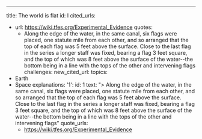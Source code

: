 ---
title: The world is flat
id: I
cited_urls:
- url: https://wiki.tfes.org/Experimental_Evidence
  quotes:
  - Along the edge of the water, in the same canal, six flags were placed, one statute
    mile from each other, and so arranged that the top of each flag was 5 feet above
    the surface. Close to the last flag in the series a longer staff was fixed, bearing
    a flag 3 feet square, and the top of which was 8 feet above the surface of the
    water--the bottom being in a line with the tops of the other and intervening flags
  challenges: 
new_cited_url: 
topics:
- Earth
- Space
explanations:
  '1':
    id: 1
    text: ">  Along the edge of the water, in the same canal, six flags were placed,
      one statute mile from each other, and so arranged that the top of each flag
      was 5 feet above the surface. Close to the last flag in the series a longer
      staff was fixed, bearing a flag 3 feet square, and the top of which was 8 feet
      above the surface of the water--the bottom being in a line with the tops of
      the other and intervening flags"
    quote_urls:
    - https://wiki.tfes.org/Experimental_Evidence
